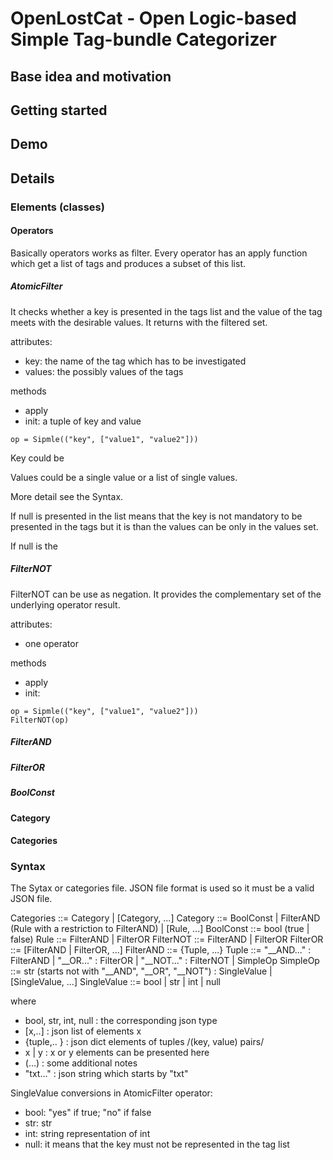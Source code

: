# OpenLostCat - Open Logic-based Simple Tag-bundle Categorizer

## Base idea and motivation


## Getting started

## Demo

## Details

### Elements (classes)
#### Operators
Basically operators works as filter. Every operator has an apply function which get a list of tags and produces a subset of this list.

##### AtomicFilter
It checks whether a key is presented in the tags list and the value of the tag meets with the desirable values. It returns with the filtered set.

attributes: 

 - key: the name of the tag which has to be investigated
 - values: the possibly values of the tags

methods
 - apply
 - init: a tuple of key and value
 ```
op = Sipmle(("key", ["value1", "value2"]))
```

Key could be

Values could be a single value or a list of single values.

More detail see the Syntax.

If null is presented in the list means that the key is not mandatory to be presented in the tags but it is than the values can be only in the values set.

If null is the 

##### FilterNOT
FilterNOT can be use as negation. It provides the complementary set of the underlying operator result.

attributes: 

 - one operator

methods
 - apply
 - init:
```
op = Sipmle(("key", ["value1", "value2"]))
FilterNOT(op)
```


##### FilterAND
##### FilterOR
##### BoolConst
#### Category
#### Categories


### Syntax
The Sytax or categories file. JSON file format is used so it must be a valid JSON file.

Categories ::= Category | [Category, ...]
Category ::= BoolConst | FilterAND (Rule with a restriction to FilterAND) | [Rule, ...]
BoolConst ::= bool (true | false)
Rule ::= FilterAND | FilterOR
FilterNOT ::= FilterAND | FilterOR
FilterOR ::= [FilterAND | FilterOR, ...]
FilterAND ::= {Tuple, ...}
Tuple ::= "__AND..." : FilterAND | "__OR..." : FilterOR | "__NOT..." : FilterNOT | SimpleOp
SimpleOp ::= str (starts not with "__AND", "__OR", "__NOT") : SingleValue | [SingleValue, ...]
SingleValue ::= bool | str | int | null


where
 - bool, str, int, null : the corresponding json type
 - [x,..]  :  json list of elements x
 - {tuple,.. }  : json dict elements of tuples  /(key, value) pairs/
 - x | y : x or y elements can be presented here
 - (...) : some additional notes
 - "txt..." : json string which starts by "txt"
 
SingleValue conversions in AtomicFilter operator:

 - bool: "yes" if true; "no" if false
 - str: str
 - int: string representation of int 
 - null: it means that the key must not be represented in the tag list

